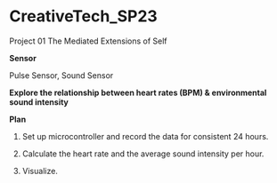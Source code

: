 # CreativeTech_SP23
Project 01 The Mediated Extensions of Self 

**Sensor**

Pulse Sensor, Sound Sensor

**Explore the relationship between heart rates (BPM) & environmental sound intensity**

**Plan**
1. Set up microcontroller and record the data for consistent 24 hours. 

2. Calculate the heart rate and the average sound intensity per hour. 

3. Visualize.
